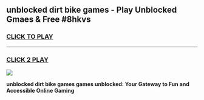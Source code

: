 
## unblocked dirt bike games - Play Unblocked Gmaes & Free #8hkvs
<h3>
<a href="https://news.freeplayer.one?title=unblocked_dirt_bike_games&ref=03M">CLICK TO PLAY</a></h3>
<hr>

<h3>
<a href="https://news.freeplayer.one?title=unblocked_dirt_bike_games&ref=03M">CLICK 2 PLAY</a>
  
</h3>

<a href="https://news.freeplayer.one?title=unblocked_dirt_bike_games&ref=03M"><img src="https://clearcache.store/games.png"></a>


**unblocked dirt bike games games unblocked: Your Gateway to Fun and Accessible Online Gaming**
